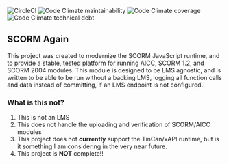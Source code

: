 ![CircleCI](https://img.shields.io/circleci/build/github/jcputney/scorm-again/master?style=for-the-badge) ![Code Climate maintainability](https://img.shields.io/codeclimate/maintainability/jcputney/scorm-again?style=for-the-badge) ![Code Climate coverage](https://img.shields.io/codeclimate/coverage/jcputney/scorm-again?style=for-the-badge) ![Code Climate technical debt](https://img.shields.io/codeclimate/tech-debt/jcputney/scorm-again?style=for-the-badge) 

## SCORM Again
This project was created to modernize the SCORM JavaScript runtime, and to provide a stable, tested platform for running AICC, SCORM 1.2, and SCORM 2004 modules. This module is designed to be LMS agnostic, and is written to be able to be run without a backing LMS, logging all function calls and data instead of committing, if an LMS endpoint is not configured.

### What is this not?
1. This is not an LMS
1. This does not handle the uploading and verification of SCORM/AICC modules
1. This project does not **currently** support the TinCan/xAPI runtime, but is it something I am considering in the very near future.
1. This project is __NOT__ complete!! 
